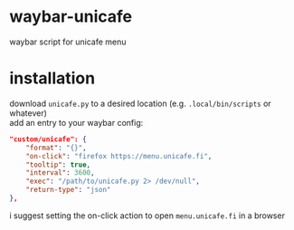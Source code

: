 # waybar-unicafe
waybar script for unicafe menu

# installation
download `unicafe.py` to a desired location (e.g. `.local/bin/scripts` or whatever)  
add an entry to your waybar config:  
```json
"custom/unicafe": {
    "format": "{}",
    "on-click": "firefox https://menu.unicafe.fi",
    "tooltip": true,
    "interval": 3600,
    "exec": "/path/to/unicafe.py 2> /dev/null",
    "return-type": "json"
},
```
i suggest setting the on-click action to open `menu.unicafe.fi` in a browser
